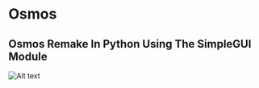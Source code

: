 # Osmos
## Osmos Remake In Python Using The SimpleGUI Module

![Alt text](https://external-content.duckduckgo.com/iu/?u=http%3A%2F%2Fwww.pocketmeta.com%2Fwp-content%2Fuploads%2F2014%2F06%2FOsmos-HD-feat.png&f=1&nofb=1])
